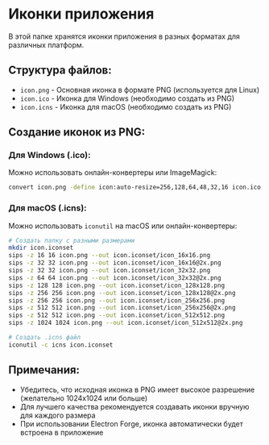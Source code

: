 # Иконки приложения

В этой папке хранятся иконки приложения в разных форматах для различных платформ.

## Структура файлов:

- `icon.png` - Основная иконка в формате PNG (используется для Linux)
- `icon.ico` - Иконка для Windows (необходимо создать из PNG)
- `icon.icns` - Иконка для macOS (необходимо создать из PNG)

## Создание иконок из PNG:

### Для Windows (.ico):

Можно использовать онлайн-конвертеры или ImageMagick:

```bash
convert icon.png -define icon:auto-resize=256,128,64,48,32,16 icon.ico
```

### Для macOS (.icns):

Можно использовать `iconutil` на macOS или онлайн-конвертеры:

```bash
# Создать папку с разными размерами
mkdir icon.iconset
sips -z 16 16 icon.png --out icon.iconset/icon_16x16.png
sips -z 32 32 icon.png --out icon.iconset/icon_16x16@2x.png
sips -z 32 32 icon.png --out icon.iconset/icon_32x32.png
sips -z 64 64 icon.png --out icon.iconset/icon_32x32@2x.png
sips -z 128 128 icon.png --out icon.iconset/icon_128x128.png
sips -z 256 256 icon.png --out icon.iconset/icon_128x128@2x.png
sips -z 256 256 icon.png --out icon.iconset/icon_256x256.png
sips -z 512 512 icon.png --out icon.iconset/icon_256x256@2x.png
sips -z 512 512 icon.png --out icon.iconset/icon_512x512.png
sips -z 1024 1024 icon.png --out icon.iconset/icon_512x512@2x.png

# Создать .icns файл
iconutil -c icns icon.iconset
```

## Примечания:

- Убедитесь, что исходная иконка в PNG имеет высокое разрешение (желательно 1024x1024 или больше)
- Для лучшего качества рекомендуется создавать иконки вручную для каждого размера
- При использовании Electron Forge, иконка автоматически будет встроена в приложение
